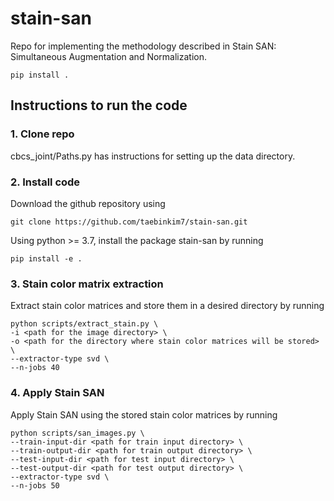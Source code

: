 # stain-san

Repo for implementing the methodology described in Stain SAN: Simultaneous Augmentation and Normalization.

```
pip install .
```

## Instructions to run the code

### 1. Clone repo

cbcs_joint/Paths.py has instructions for setting up the data directory.

### 2. Install code

Download the github repository using
```
git clone https://github.com/taebinkim7/stain-san.git
```

Using python >= 3.7, install the package stain-san by running
```
pip install -e .
```

### 3. Stain color matrix extraction

Extract stain color matrices and store them in a desired directory by running
```
python scripts/extract_stain.py \
-i <path for the image directory> \
-o <path for the directory where stain color matrices will be stored> \
--extractor-type svd \
--n-jobs 40
```

### 4. Apply Stain SAN

Apply Stain SAN using the stored stain color matrices by running
```
python scripts/san_images.py \
--train-input-dir <path for train input directory> \
--train-output-dir <path for train output directory> \
--test-input-dir <path for test input directory> \
--test-output-dir <path for test output directory> \
--extractor-type svd \
--n-jobs 50
```
